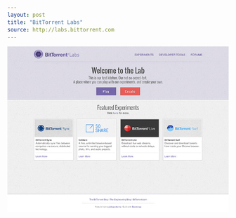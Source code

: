 ```yaml
---
layout: post
title: "BitTorrent Labs"
source: http://labs.bittorrent.com
---
```


<img src="/screenshots/bittorrent-labs.jpg">

